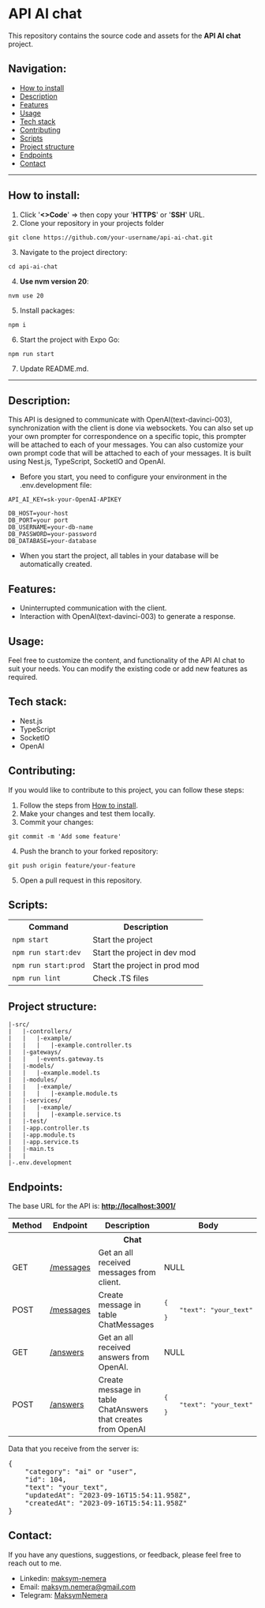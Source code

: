 # API AI chat

This repository contains the source code and assets for the **API AI chat** project.

## Navigation:

- [How to install](#how-to-install)
- [Description](#description)
- [Features](#features)
- [Usage](#usage)
- [Tech stack](#tech-stack)
- [Contributing](#contributing)
- [Scripts](#scripts)
- [Project structure](#project-structure)
- [Endpoints](#endpoints)
- [Contact](#contact)

---

## <a id="how-to-install">How to install:</a>

1. Click '**<>Code**' => then copy your '**HTTPS**' or '**SSH**' URL.
2. Clone your repository in your projects folder

```shell
git clone https://github.com/your-username/api-ai-chat.git
```

3. Navigate to the project directory:

```shell
cd api-ai-chat
```

4. **Use nvm version 20**:

```shell
nvm use 20
```

5. Install packages:

```shell
npm i
```

6. Start the project with Expo Go:

```shell
npm run start
```

7. Update README.md.

---

## <a id="description">Description:</a>

This API is designed to communicate with OpenAI(text-davinci-003), synchronization with the client is done via websockets. You can also set up your own prompter for correspondence on a specific topic, this prompter will be attached to each of your messages. You can also customize your own prompt code that will be attached to each of your messages. It is built using Nest.js, TypeScript, SocketIO and OpenAI.

- Before you start, you need to configure your environment in the .env.development file:

```dotenv
API_AI_KEY=sk-your-OpenAI-APIKEY

DB_HOST=your-host
DB_PORT=your port
DB_USERNAME=your-db-name
DB_PASSWORD=your-password
DB_DATABASE=your-database
```

- When you start the project, all tables in your database will be automatically created.

## <a id="features">Features:</a>

- Uninterrupted communication with the client.
- Interaction with OpenAI(text-davinci-003) to generate a response.

## <a id="usage">Usage:</a>

Feel free to customize the content, and functionality of the API AI chat to suit your needs. You can modify the existing code or add new features as required.

## <a id="tech-stack">Tech stack:</a>

- Nest.js
- TypeScript
- SocketIO
- OpenAI

## <a id="contributing">Contributing:</a>

If you would like to contribute to this project, you can follow these steps:

1. Follow the steps from [How to install](#how-to-install).
2. Make your changes and test them locally.
3. Commit your changes:

```shell
git commit -m 'Add some feature'
```

4. Push the branch to your forked repository:

```shell
git push origin feature/your-feature
```

5. Open a pull request in this repository.

## <a id="scripts">Scripts:</a>

<table>
    <tr>
        <th>Command</th>
        <th>Description</th>
    </tr>
    <tr>
        <td><code>npm start</code></td>
        <td>Start the project</td>
    </tr>
    <tr>
        <td><code>npm run start:dev</code></td>
        <td>Start the project in dev mod</td>
    </tr>
    <tr>
        <td><code>npm run start:prod</code></td>
        <td>Start the project in prod mod</td>
    </tr>
    <tr>
        <td><code>npm run lint</code></td>
        <td>Check .TS files</td>
    </tr>
</table>

## <a id="project-structure">Project structure:</a>

```
|-src/
|	|-controllers/
|	|	|-example/
|	|	|	|-example.controller.ts
|	|-gateways/
|	|	|-events.gateway.ts
|	|-models/
|	|	|-example.model.ts
|	|-modules/
|	|	|-example/
|	|	|	|-example.module.ts
|	|-services/
|	|	|-example/
|	|	|	|-example.service.ts
|	|-test/
|	|-app.controller.ts
|	|-app.module.ts
|	|-app.service.ts
|	|-main.ts
|	|
|-.env.development
```

## <a id="endpoints">Endpoints:</a>

The base URL for the API is: **[http://localhost:3001/](http://localhost:3001/)**

<table>
    <tr>
        <th>
        	Method
        </th>
        <th>
        	Endpoint
        </th>
        <th>
        	Description
        </th>
        <th>
        	Body
        </th>
    </tr>
    	<tr>
        <th colspan="4">Chat</th>
    	</tr>
    <tr>
        <td>
        	GET
        </td>
        <td>
        	<a href="http://localhost:3001/messages">
        		/messages
          </a>
        </td>
        <td>
        	Get an all received messages from client.
        </td>
        <td>
        	NULL
        </td>
    </tr>
    <tr>
        <td>
        	POST
        </td>
        <td>
          <a href="http://localhost:3001/messages">
          	/messages
          </a>
        </td>
        <td>
        	Create message in table ChatMessages
        </td>
        <td>
          <pre>{
	"text": "your_text"
}          </pre>
        </td>
    </tr>
    <tr>
        <td>
        	GET
        </td>
        <td>
        	<a href="http://localhost:3001/answers">
        		/answers
          </a>
        </td>
        <td>
        	Get an all received answers from OpenAI.
        </td>
        <td>
        	NULL
        </td>
    </tr>
    <tr>
        <td>
        	POST
        </td>
        <td>
          <a href="http://localhost:3001/answers">
          	/answers
          </a>
        </td>
        <td>
        	Create message in table ChatAnswers that creates from OpenAI
        </td>
        <td>
          <pre>{
	"text": "your_text"
}          </pre>
        </td>
    </tr>
</table>

Data that you receive from the server is:

<pre>{
    "category": "ai" or "user",
    "id": 104,
    "text": "your_text",
    "updatedAt": "2023-09-16T15:54:11.958Z",
    "createdAt": "2023-09-16T15:54:11.958Z"
}</pre>

## <a id="contact">Contact:</a>

If you have any questions, suggestions, or feedback, please feel free to reach out to me.

- Linkedin: [maksym-nemera](https://www.linkedin.com/in/maksym-nemera/)
- Email: [maksym.nemera@gmail.com](mailto:maksym.nemera@gmail.com)
- Telegram: [MaksymNemera](https://t.me/MaksymNemera)
